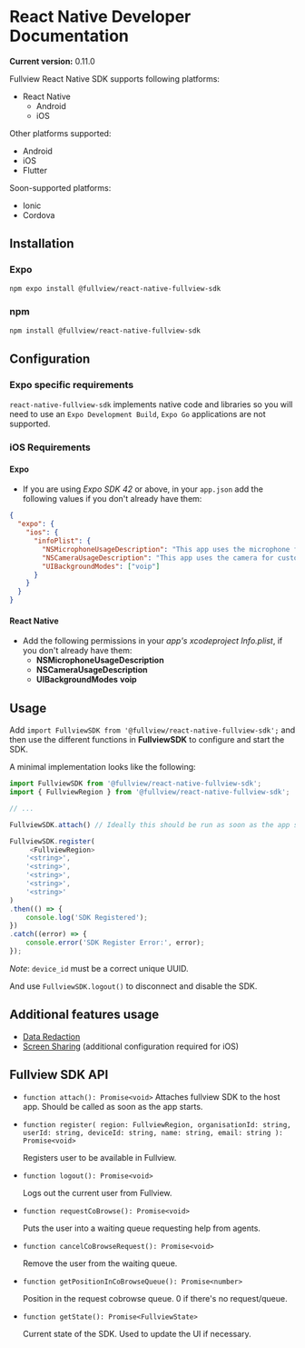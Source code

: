 # React Native Developer Documentation

**Current version:** 0.11.0

Fullview React Native SDK supports following platforms:

- React Native
  - Android
  - iOS

Other platforms supported:

  - Android
  - iOS
  - Flutter

Soon-supported platforms:

  - Ionic
  - Cordova

## Installation

### Expo

```sh
npm expo install @fullview/react-native-fullview-sdk
```

### npm

```sh
npm install @fullview/react-native-fullview-sdk
```


## Configuration

### Expo specific requirements

`react-native-fullview-sdk` implements native code and libraries so you will need to use an `Expo Development Build`, `Expo Go` applications are not supported.

### iOS Requirements

#### Expo 
- If you are using *Expo SDK 42* or above, in your `app.json` add the following values if you don't already have them:

```json
{
  "expo": {
    "ios": {
      "infoPlist": {
        "NSMicrophoneUsageDescription": "This app uses the microphone for customer support interactions",
        "NSCameraUsageDescription": "This app uses the camera for customer support interactions.",
        "UIBackgroundModes": ["voip"]
      }
    }
  }
}

```

#### React Native
- Add the following permissions in your *app's xcodeproject Info.plist*, if you don't already have them:
	- **NSMicrophoneUsageDescription**
	- **NSCameraUsageDescription**
	- **UIBackgroundModes** **voip**


## Usage

Add `import FullviewSDK from '@fullview/react-native-fullview-sdk';` and then use the different functions in **FullviewSDK** to configure and start the SDK.

A minimal implementation looks like the following:

```js
import FullviewSDK from '@fullview/react-native-fullview-sdk';
import { FullviewRegion } from '@fullview/react-native-fullview-sdk';

// ...

FullviewSDK.attach() // Ideally this should be run as soon as the app starts.

FullviewSDK.register(
	 <FullviewRegion>
    '<string>', 
    '<string>', 
    '<string>', 
    '<string>', 
    '<string>'
)
.then(() => {
    console.log('SDK Registered');
})
.catch((error) => {
    console.error('SDK Register Error:', error);
});
```

*Note*: `device_id` must be a correct unique UUID. 

And use `FullviewSDK.logout()` to disconnect and disable the SDK.
 
## Additional features usage
- [Data Redaction](data_redaction.md)
- [Screen Sharing](screen_share.md) (additional configuration required for iOS)


## Fullview SDK API

- `function attach(): Promise<void>`
   Attaches fullview SDK to the host app. Should be called as soon as the app starts.

- `function register(
    region: FullviewRegion,
    organisationId: string,
    userId: string,
    deviceId: string,
    name: string,
    email: string
  ): Promise<void>`

	Registers user to be available in Fullview.

- `function logout(): Promise<void>`

	Logs out the current user from Fullview.

- `function requestCoBrowse(): Promise<void>`

	Puts the user into a waiting queue requesting help from agents.

- `function cancelCoBrowseRequest(): Promise<void>`

	Remove the user from the waiting queue.

- `function getPositionInCoBrowseQueue(): Promise<number>`

	Position in the request cobrowse queue. 0 if there's no request/queue.

- `function getState(): Promise<FullviewState>`

	Current state of the SDK. Used to update the UI if necessary.
